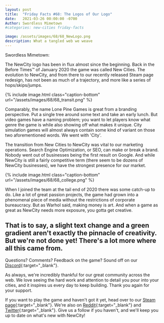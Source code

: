 ```yaml
---
layout: post
title:  "Friday Facts #68: The Logos of Our Logo"
date:   2021-03-26 00:00:00 -0700
Author: Swordless Mimetown
#categories: new-cities friday-facts

image: /assets/images/68/68_NewLogo.png
description: What a tangled web we weave
---
```


Swordless Mimetown:

The NewCity logo has been in flux almost since the beginning. Back in the Before Times™ of January 2020 the game was called New Cities. The evolution to NewCity, and from there to our recently released Steam page redesign, has not been as much of a trajectory, and more like a series of hops/skips/jumps. 

{% include image.html class="caption-bottom"
  url="/assets/images/68/68_transit.png"
%}

Comparably, the name Lone Pine Games is great from a branding perspective. Put a single tree around some text and take an early lunch. But video games have a naming problem; you want to let players know what genre the game is while also showing off what makes it unique. City simulation games will almost always contain some kind of variant on those two aforementioned words. We went with 'City'.

The transition from New Cities to NewCity was vital to our marketing operations. Search Engine Optimization, or SEO, can make or break a brand. Nobody went out of businesses being the first result on Google. And while NewCity is still a fairly competitive term (there seem to be dozens of NewCity businesses), we have the strongest presence for our market. 

{% include image.html class="caption-bottom"
  url="/assets/images/68/68_college.png"
%}

When I joined the team at the tail end of 2020 there was some catch-up to do. Like a lot of great passion projects, the game had grown into a phenomenal piece of media without the restrictions of corporate bureaucracy. But as Warhol said, making money is art. And when a game as great as NewCity needs more exposure, you gotta get creative.

That is to say, a slight text change and a green gradient aren't exactly the pinnacle of creativity. But we're not done yet! There's a lot more where all this came from.
---

Questions? Comments? Feedback on the game? Sound off on our [Discord]{:target="_blank"}.

As always, we're incredibly thankful for our great community across the web. We love seeing the hard work and attention to detail you pour into your cities, and it inspires us every day to keep building. Thank you again for your support.

If you want to play the game and haven't got it yet, head over to our [Steam page]{:target="_blank"}. We're also on [Reddit]{:target="_blank"} and [Twitter]{:target="_blank"}. Give us a follow if you haven't, and we'll keep you up to date on what's new with NewCity!


[Discord]:  http://discord.gg/cz6t4J5
[Steam page]: https://store.steampowered.com/app/1067860/NewCity/
[Reddit]: https://www.reddit.com/r/NewCity
[Twitter]: https://twitter.com/lone_pine_games





